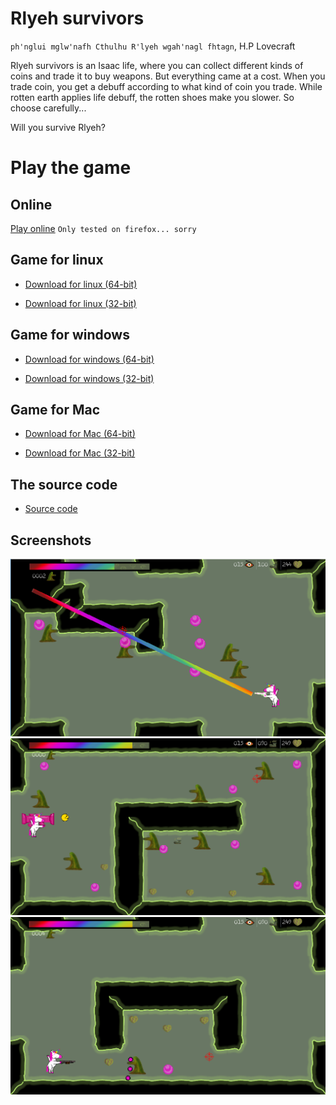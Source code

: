 # Rlyeh survivors

`ph'nglui mglw'nafh Cthulhu R'lyeh wgah'nagl fhtagn`, H.P Lovecraft

Rlyeh survivors is an Isaac life, where you can collect different kinds of coins and trade it to buy weapons. But everything came at a cost. When you trade coin, you get a debuff according to what kind of coin you trade. While rotten earth applies life debuff, the rotten shoes make you slower. So choose carefully...

Will you survive Rlyeh?
# Play the game

## Online

[Play online](https://ludum-rlyeh.github.io/rlyeh-survivors/rlyeh.html)
`Only tested on firefox... sorry`

## Game for linux

* [Download for linux (64-bit)](Rlyeh_Survivors.64)

* [Download for linux (32-bit)](Rlyeh_Survivors.32)

## Game for windows

* [Download for windows (64-bit)](Rlyeh_Survivors.64.exe)

* [Download for windows (32-bit)](Rlyeh_Survivors.32.exe)

## Game for Mac

* [Download for Mac (64-bit)](Rlyeh_Survivors.64.mac)

* [Download for Mac (32-bit)](Rlyeh_Survivors.32.mac)

## The source code
* [Source code](https://github.com/ludum-rlyeh/rlyeh-survivors)

## Screenshots

![Screen 1](screenshot1.png)
![Screen 2](screenshot2.png)
![Screen 3](screenshot3.png)